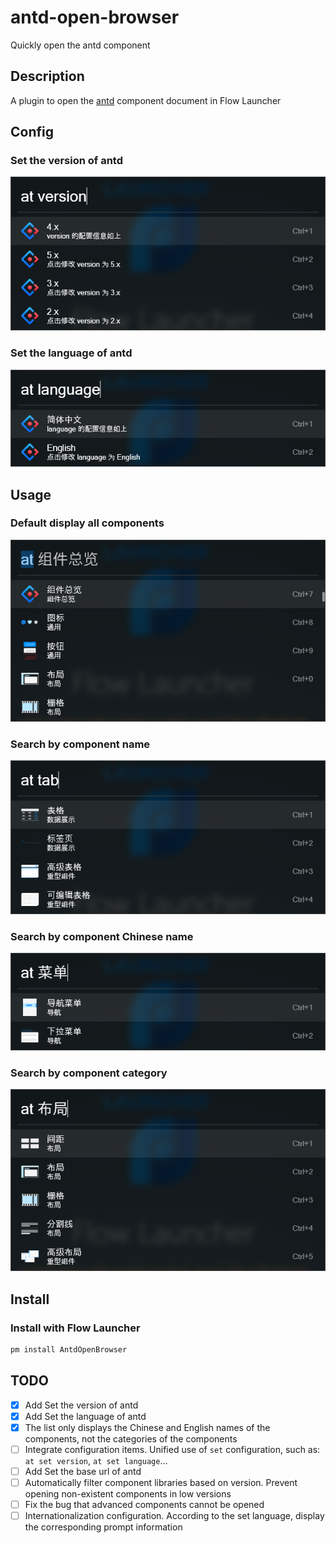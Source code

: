 # antd-open-browser

Quickly open the antd component

## Description

A plugin to open the [antd](https://ant.design/) component document in Flow Launcher

## Config

### Set the version of antd

![](./src/assets/config/1.png)

### Set the language of antd

![](./src/assets/config/2.png)

## Usage

### Default display all components

![](./src/assets/option/1.png)

### Search by component name

![](./src/assets/option/2.png)

### Search by component Chinese name

![](./src/assets/option/3.png)

### Search by component category

![](./src/assets/option/4.png)

## Install

### Install with Flow Launcher

```bash
pm install AntdOpenBrowser
```

## TODO

- [x] Add Set the version of antd
- [x] Add Set the language of antd
- [x] The list only displays the Chinese and English names of the components, not the categories of the components
- [ ] Integrate configuration items. Unified use of `set` configuration, such as: `at set version`, `at set language`...
- [ ] Add Set the base url of antd
- [ ] Automatically filter component libraries based on version. Prevent opening non-existent components in low versions
- [ ] Fix the bug that advanced components cannot be opened
- [ ] Internationalization configuration. According to the set language, display the corresponding prompt information
